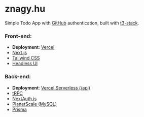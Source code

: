 # znagy.hu

Simple Todo App with [GitHub](https://github.com) authentication, built with [t3-stack](https://create.t3.gg).

### Front-end:

- **Deployment**: [Vercel](https://vercel.com)
- [Next.js](https://nextjs.org)
- [Tailwind CSS](https://tailwindcss.com)
- [Headless UI](https://headlessui.com)

### Back-end:

- **Deployment**: [Vercel Serverless (/api)](https://vercel.com/docs/concepts/functions/serverless-functions)
- [tRPC](https://trpc.io)
- [NextAuth.js](https://next-auth.js.org)
- [PlanetScale (MySQL)](https://planetscale.com)
- [Prisma](https://prisma.io)
